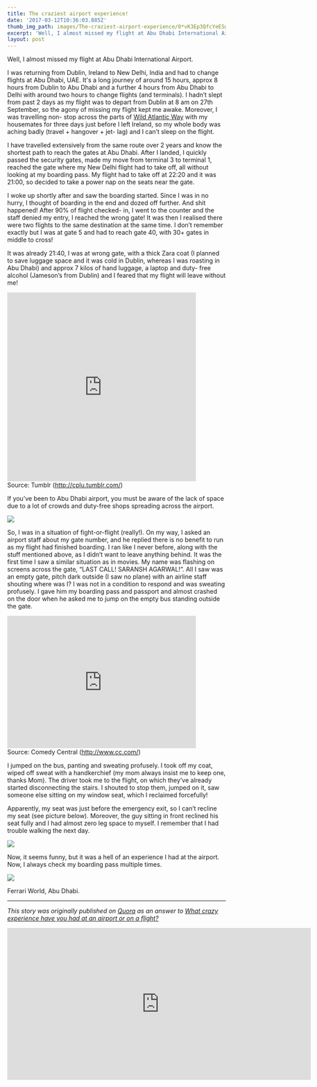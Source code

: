 ```yaml
---
title: The craziest airport experience!
date: '2017-03-12T10:36:03.885Z'
thumb_img_path: images/The-craziest-airport-experience/0*vK3Ep3QfcYeESgZL..jpg
excerpt: 'Well, I almost missed my flight at Abu Dhabi International Airport.'
layout: post
---
```

Well, I almost missed my flight at Abu Dhabi International Airport.

I was returning from Dublin, Ireland to New Delhi, India and had to change flights at Abu Dhabi, UAE. It's a long journey of around 15 hours, approx 8 hours from Dublin to Abu Dhabi and a further 4 hours from Abu Dhabi to Delhi with around two hours to change flights (and terminals). I hadn’t slept from past 2 days as my flight was to depart from Dublin at 8 am on 27th September, so the agony of missing my flight kept me awake. Moreover, I was travelling non- stop across the parts of [Wild Atlantic Way](http://www.wildatlanticway.com/home) with my housemates for three days just before I left Ireland, so my whole body was aching badly (travel + hangover + jet- lag) and I can’t sleep on the flight.

I have travelled extensively from the same route over 2 years and know the shortest path to reach the gates at Abu Dhabi. After I landed, I quickly passed the security gates, made my move from terminal 3 to terminal 1, reached the gate where my New Delhi flight had to take off, all without looking at my boarding pass. My flight had to take off at 22:20 and it was 21:00, so decided to take a power nap on the seats near the gate.

I woke up shortly after and saw the boarding started. Since I was in no hurry, I thought of boarding in the end and dozed off further. And shit happened! After 90% of flight checked- in, I went to the counter and the staff denied my entry, I reached the wrong gate! It was then I realised there were two flights to the same destination at the same time. I don’t remember exactly but I was at gate 5 and had to reach gate 40, with 30+ gates in middle to cross!

It was already 21:40, I was at wrong gate, with a thick Zara coat (I planned to save luggage space and it was cold in Dublin, whereas I was roasting in Abu Dhabi) and approx 7 kilos of hand luggage, a laptop and duty- free alcohol (Jameson’s from Dublin) and I feared that my flight will leave without me!

<iframe src="https://giphy.com/embed/xTiTnIQYQN4NUUBFIs/twitter/iframe" width="435" height="435" frameborder="0" scrolling="no"></iframe>

<figcaption>Source: Tumblr (<a href="http://cplu.tumblr.com/" data-href="http://cplu.tumblr.com/" class="markup--anchor markup--figure-anchor" rel="nofollow noopener" target="_blank">http://cplu.tumblr.com/</a>)</figcaption>

If you’ve been to Abu Dhabi airport, you must be aware of the lack of space due to a lot of crowds and duty-free shops spreading across the airport.

![](/images/The-craziest-airport-experience/0*vK3Ep3QfcYeESgZL..jpg)

So, I was in a situation of fight-or-flight (really!). On my way, I asked an airport staff about my gate number, and he replied there is no benefit to run as my flight had finished boarding. I ran like I never before, along with the stuff mentioned above, as I didn’t want to leave anything behind. It was the first time I saw a similar situation as in movies. My name was flashing on screens across the gate, “LAST CALL! SARANSH AGARWAL!”. All I saw was an empty gate, pitch dark outside (I saw no plane) with an airline staff shouting where was I? I was not in a condition to respond and was sweating profusely. I gave him my boarding pass and passport and almost crashed on the door when he asked me to jump on the empty bus standing outside the gate.

<iframe src="https://giphy.com/embed/3o6ZtcTC2PFZqbc6JO/twitter/iframe" width="435" height="305" frameborder="0" scrolling="no"></iframe>

<figcaption>Source: Comedy Central (<a href="http://www.cc.com/" data-href="http://www.cc.com/" class="markup--anchor markup--figure-anchor" rel="nofollow noopener" target="_blank">http://www.cc.com/</a>)</figcaption>

I jumped on the bus, panting and sweating profusely. I took off my coat, wiped off sweat with a handkerchief (my mom always insist me to keep one, thanks Mom). The driver took me to the flight, on which they’ve already started disconnecting the stairs. I shouted to stop them, jumped on it, saw someone else sitting on my window seat, which I reclaimed forcefully!

Apparently, my seat was just before the emergency exit, so I can’t recline my seat (see picture below). Moreover, the guy sitting in front reclined his seat fully and I had almost zero leg space to myself. I remember that I had trouble walking the next day.

![](/images/The-craziest-airport-experience/0*AaYkJbhwCwD20124..jpg)

Now, it seems funny, but it was a hell of an experience I had at the airport. Now, I always check my boarding pass multiple times.

![](/images/The-craziest-airport-experience/1*iddjWMsxG2953--EjawZvw.jpeg)

<figcaption>Ferrari World, Abu&nbsp;Dhabi.</figcaption>

* * *

*This story was originally published on* [*Quora*](https://www.quora.com/What-crazy-experience-have-you-had-at-an-airport-or-on-a-flight/answer/Saransh-Agarwal-2) *as an answer to* [*What crazy experience have you had at an airport or on a flight?*](https://www.quora.com/What-crazy-experience-have-you-had-at-an-airport-or-on-a-flight)

<iframe src="https://upscri.be/70d8e7?as_embed=true" width="700" height="350" frameborder="0" scrolling="no"></iframe>

